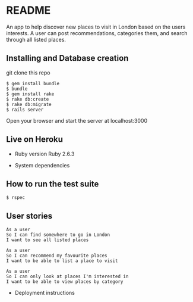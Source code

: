 # README

An app to help discover new places to visit in London based on the users interests. A user can post recommendations, categories them, and search through all listed places.

## Installing and Database creation

git clone this repo

```
$ gem install bundle
$ bundle
$ gem install rake
$ rake db:create
$ rake db:migrate
$ rails server
```

Open your browser and start the server at localhost:3000

## Live on Heroku

- Ruby version
  Ruby 2.6.3

- System dependencies

## How to run the test suite

```
$ rspec
```

## User stories

```
As a user
So I can find somewhere to go in London
I want to see all listed places
```

```
As a user
So I can recommend my favourite places
I want to be able to list a place to visit
```

```
As a user
So I can only look at places I'm interested in
I want to be able to view places by category
```

- Deployment instructions
